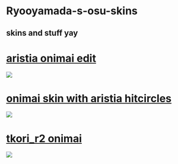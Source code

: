 # Ryooyamada-s-osu-skins 


skins and stuff yay
-------------------------------------------------
# [aristia onimai edit](https://cdn.discordapp.com/attachments/1029939474840436790/1236393067775397900/-_aristia_onimai_edit.osk?ex=6637d846&is=663686c6&hm=20248c75c929155668b350f862b9c99081cf6218c89746ff38a62c24b2d1dce9&) 
![](https://cdn.discordapp.com/attachments/1029939474840436790/1236392138665754694/image.png?ex=6637d768&is=663685e8&hm=5f071b5a30dade91e5d76856c19279ffc58f63e57e8c4e316784716a5fc2046a&)

# [onimai skin with aristia hitcircles](https://cdn.discordapp.com/attachments/1029939474840436790/1236393068446482432/mahiro_varv.osk?ex=6637d846&is=663686c6&hm=9b5fbf9d49bf04ed3e2fd5f5acd56811f91257082bed366f2544e9115463fdf7&) 
![](https://cdn.discordapp.com/attachments/1029939474840436790/1236391991546351626/image.png?ex=6637d745&is=663685c5&hm=07845b722b4653c7520a616d4e5642a8a6c583ce716106a158bbde9d028f5b54&)

# [tkori_r2 onimai](https://cdn.discordapp.com/attachments/1029939474840436790/1236393068119195709/-_tkori_onimai_edit.osk?ex=6637d846&is=663686c6&hm=e74e497fcffbc7d26b5d791515d6205f21358851ead7209df16f02d9322dd2b7&) 
![](https://cdn.discordapp.com/attachments/1029939474840436790/1236391474338332734/image.png?ex=6637d6ca&is=6636854a&hm=3e7f502aa0c58dd83139931413c2368376aa6e3230601bf8c62c3aa45f93af76&)
